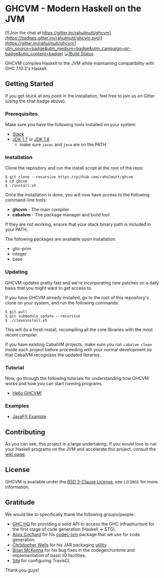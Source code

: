 # GHCVM - Modern Haskell on the JVM

[![Join the chat at https://gitter.im/rahulmutt/ghcvm](https://badges.gitter.im/rahulmutt/ghcvm.svg)](https://gitter.im/rahulmutt/ghcvm?utm_source=badge&utm_medium=badge&utm_campaign=pr-badge&utm_content=badge)
[![Build Status](https://travis-ci.org/rahulmutt/ghcvm.svg?branch=master)](https://travis-ci.org/rahulmutt/ghcvm)

GHCVM compiles Haskell to the JVM while maintaining compatibility with GHC 7.10.3's Haskell.

## Getting Started

If you get stuck at any point in the installation, feel free to join us on Gitter (using the chat badge above).

### Prerequisites

Make sure you have the following tools installed on your system:
- [Stack](https://docs.haskellstack.org/en/stable/README/)
- [JDK 1.7](http://www.oracle.com/technetwork/java/javase/downloads/jdk7-downloads-1880260.html) or [JDK 1.8](http://www.oracle.com/technetwork/java/javase/downloads/jdk8-downloads-2133151.html)
  - make sure `javac` and `java` are on the PATH

### Installation

Clone the repository and run the install script at the root of the repo:
```
$ git clone --recursive https://github.com/rahulmutt/ghcvm
$ cd ghcvm
$ ./install.sh
```
Once the installation is done, you will now have access to the following command-line tools:
- **ghcvm** - The main compiler
- **cabalvm** - The package manager and build tool

If they are not working, ensure that your stack binary path is included in your PATH.

The following packages are available upon installation:
- ghc-prim
- integer
- base

### Updating

GHCVM updates pretty fast and we're incorporating new patches on a daily basis that you might want to get access to.

If you have GHCVM already installed, go to the root of this repository's clone on your system, and run the following commands:
```
$ git pull
$ git submodule update --recursive
$ ./cleaninstall.sh

```
This will do a fresh install, recompiling all the core libraries with the most recent compiler.

If you have existing CabalVM projects, make sure you run ```cabalvm clean``` inside each project before proceeding with your normal development so that CabalVM recognizes the updated libraries.

### Tutorial

Now, go through the following tutorials for understanding how GHCVM works and how you can start running programs.

- [Hello GHCVM!](https://github.com/rahulmutt/ghcvm/wiki/Hello-GHCVM!)

### Examples

- [JavaFX Example](https://github.com/rahulmutt/ghcvm-javafx)

## Contributing

As you can see, this project is a large undertaking. If you would love to run your Haskell programs on the JVM and accelerate this project, consult the [wiki page](https://github.com/rahulmutt/ghcvm/wiki/Contributing).

## License
GHCVM is available under the [BSD 3-Clause License](https://opensource.org/licenses/BSD-3-Clause), see `LICENSE` for more information.

## Gratitude

We would like to specifically thank the following groups/people:
- [GHC HQ](https://ghc.haskell.org/trac/ghc/wiki/TeamGHC) for providing a solid API to access the GHC infrastructure for the first stage of code generation (Haskell -> STG).
- [Alois Cochard](https://github.com/aloiscochard) for his [codec-jvm](https://github.com/aloiscochard/codec-jvm) package that we use for code generation.
- [Christopher Wells](https://github.com/ExcaliburZero) for his JAR packaging [utility](https://github.com/ExcaliburZero/zip-jar-haskell).
- [Brian McKenna](https://github.com/puffnfresh) for his bug fixes in the codegen/runtime and implementation of basic IO facilities.
- [Sibi](https://github.com/psibi) for configuring TravisCI.

Thank you guys!
